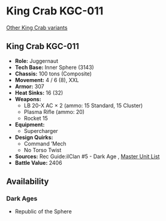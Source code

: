 # King Crab KGC-011 

[Other King Crab variants](../king_crab.md) 

## King Crab KGC-011 

- **Role:** Juggernaut 
- **Tech Base:** Inner Sphere (3143) 
- **Chassis:** 100 tons (Composite) 
- **Movement:** 4 / 6 (8), XXL 
- **Armor:** 307 
- **Heat Sinks:** 16 (32) 
- **Weapons:** 
  - LB 20-X AC × 2 (ammo: 15 Standard, 15 Cluster) 
  - Plasma Rifle (ammo: 20) 
  - Rocket 15 
- **Equipment:** 
  - Supercharger 
- **Design Quirks:** 
  - Command ’Mech 
  - No Torso Twist 
- **Sources:** Rec Guide:ilClan #5 - Dark Age , [Master Unit List](http://masterunitlist.info/Unit/Details/7514/king-crab-kgc-011) 
- **Battle Value:** 2406 

## Availability 

### Dark Ages 

- Republic of the Sphere 


